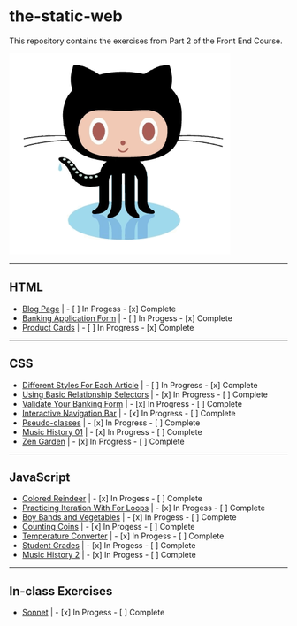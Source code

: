 # the-static-web

This repository contains the exercises from Part 2 of the Front End Course.

![Octocat](https://github.com/jmccutchanwd/the-static-web/blob/master/images/octocat.png)

***

## HTML

* [Blog Page](https://github.com/jmccutchanwd/the-static-web/tree/master/blog) | - [ ] In Progess - [x] Complete
* [Banking Application Form](https://github.com/jmccutchanwd/the-static-web/tree/master/banking-form) | - [ ] In Progess - [x] Complete
* [Product Cards](https://github.com/jmccutchanwd/the-static-web/tree/master/productcards) | - [ ] In Progress - [x] Complete

***

## CSS

* [Different Styles For Each Article](https://github.com/jmccutchanwd/the-static-web/tree/master/articles) | - [ ] In Progress - [x] Complete 
* [Using Basic Relationship Selectors](https://github.com/jmccutchanwd/the-static-web/tree/master/css-selectors) | - [x] In Progress - [ ] Complete
* [Validate Your Banking Form](https://github.com/jmccutchanwd/the-static-web/tree/master/validate-application) | - [x] In Progress - [ ] Complete
* [Interactive Navigation Bar](https://github.com/jmccutchanwd/the-static-web/tree/master/interactive-navigation) | - [x] In Progress - [ ] Complete
* [Pseudo-classes](https://github.com/jmccutchanwd/the-static-web/tree/master/pseudo-classes) | - [x] In Progress - [ ] Complete
* [Music History 01](https://github.com/jmccutchanwd/musichistory-boilerplate) | - [x] In Progress - [ ] Complete
* [Zen Garden](https://github.com/jmccutchanwd/the-static-web/tree/master/zen-garden) | - [x] In Progress - [ ] Complete


***

## JavaScript

* [Colored Reindeer](https://github.com/jmccutchanwd/the-static-web/tree/master/reindeer) | - [x] In Progess - [ ] Complete
* [Practicing Iteration With For Loops](https://github.com/jmccutchanwd/the-static-web/tree/master/for-loops) | - [x] In Progess - [ ] Complete
* [Boy Bands and Vegetables](https://github.com/nashville-software-school/front-end-milestones/blob/master/2-the-static-web/exercises/SW_JS_BOYBANDS.md) | - [x] In Progess - [ ] Complete
* [Counting Coins](https://github.com/jmccutchanwd/the-static-web/tree/master/coins) | - [x] In Progess - [ ] Complete
* [Temperature Converter](https://github.com/jmccutchanwd/the-static-web/tree/master/converter) | - [x] In Progess - [ ] Complete
* [Student Grades](https://github.com/jmccutchanwd/the-static-web/tree/master/grades) | - [x] In Progess - [ ] Complete
* [Music History 2](https://github.com/jmccutchanwd/musichistory-boilerplate/tree/version-2) | - [x] In Progess - [ ] Complete

***

## In-class Exercises

* [Sonnet](https://github.com/jmccutchanwd/the-static-web/tree/master/sonnet) | - [x] In Progess - [ ] Complete
